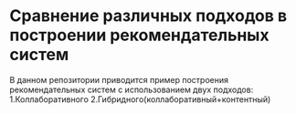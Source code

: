 # Сравнение различных подходов в построении рекомендательных систем

В данном репозитории приводится пример построения рекомендательных систем с использованием двух подходов:
1.Коллаборативного
2.Гибридного(коллаборативный+контентный)
